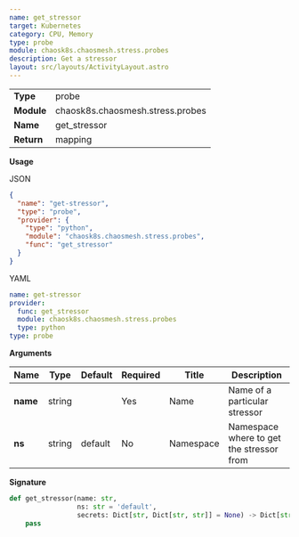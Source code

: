 ```yaml
---
name: get_stressor
target: Kubernetes
category: CPU, Memory
type: probe
module: chaosk8s.chaosmesh.stress.probes
description: Get a stressor
layout: src/layouts/ActivityLayout.astro
---
```


|            |                       |
| ---------- | --------------------- |
| **Type**   | probe                |
| **Module** | chaosk8s.chaosmesh.stress.probes |
| **Name**   | get_stressor           |
| **Return** | mapping                  |

**Usage**

JSON

```json
{
  "name": "get-stressor",
  "type": "probe",
  "provider": {
    "type": "python",
    "module": "chaosk8s.chaosmesh.stress.probes",
    "func": "get_stressor"
  }
}
```

YAML

```yaml
name: get-stressor
provider:
  func: get_stressor
  module: chaosk8s.chaosmesh.stress.probes
  type: python
type: probe
```

**Arguments**

| Name               | Type   | Default | Required | Title          | Description                                    |
| ------------------ | ------ | ------- | -------- | -------------- | ---------------------------------------------- |
| **name** | string |     | Yes       | Name | Name of a particular stressor     |
| **ns** | string | default    | No       | Namespace | Namespace where to get the stressor from     |

**Signature**

```python
def get_stressor(name: str,
                 ns: str = 'default',
                 secrets: Dict[str, Dict[str, str]] = None) -> Dict[str, Any]:
    pass
```
